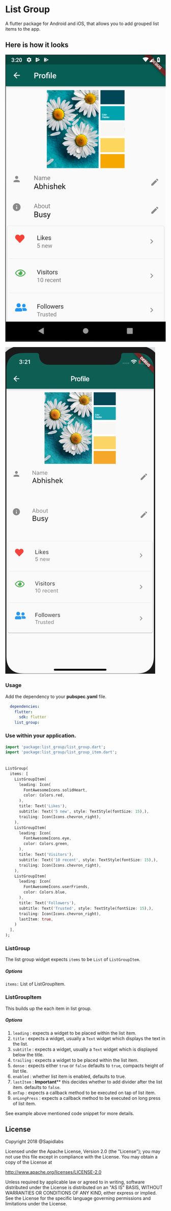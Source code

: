 # List Group

A flutter package for Android and iOS, that allows you to add grouped list items to the app.

## Here is how it looks

![Android List group Item](https://raw.githubusercontent.com/sapidlabs/list_group/master/screenshots/android_list_group.png "Android List Group Item")

![iOS List group Item](https://raw.githubusercontent.com/sapidlabs/list_group/master/screenshots/ios_list_group.png "iOS List Group Item")

### Usage

Add the dependency to your **pubspec.yaml** file.

```yaml
  dependencies:
    flutter:
      sdk: flutter
    list_group:
```

### Use within your application.

```dart
import 'package:list_group/list_group.dart';
import 'package:list_group/list_group_item.dart';


ListGroup(
  items: [
    ListGroupItem(
      leading: Icon(
        FontAwesomeIcons.solidHeart,
        color: Colors.red,
      ),
      title: Text('Likes'),
      subtitle: Text('5 new', style: TextStyle(fontSize: 15),),
      trailing: Icon(Icons.chevron_right),
    ),
    ListGroupItem(
      leading: Icon(
        FontAwesomeIcons.eye,
        color: Colors.green,
      ),
      title: Text('Visitors'),
      subtitle: Text('10 recent', style: TextStyle(fontSize: 15),),
      trailing: Icon(Icons.chevron_right),
    ),
    ListGroupItem(
      leading: Icon(
        FontAwesomeIcons.userFriends,
        color: Colors.blue,
      ),
      title: Text('Followers'),
      subtitle: Text('Trusted', style: TextStyle(fontSize: 15),),
      trailing: Icon(Icons.chevron_right),
      lastItem: true,
    )
  ],
);
```

### ListGroup
The list group widget expects `items` to be `List` of `ListGroupItem`.

##### Options
`items:` List of ListGroupItem.

### ListGroupItem

This builds up the each item in list group.

##### Options
1. `leading` : expects a widget to be placed within the list item.
2. `title` : expects a widget, usually a `Text` widget which displays the text in the list.
3. `subtitle` : expects a widget, usually a `Text` widget which is displayed below the title.
4. `trailing` : expects a widget to be placed within the list item.
5. `dense` : expects either `true` or `false` defaults to `true`, compacts height of list tile.
6. `enabled` : whether list item is enabled, defaults to true.
7. `lastItem` : **Important**** this decides whether to add divider after the list item. defaults to `false`.
8. `onTap` : expects a callback method to be executed on tap of list item.
9. `onLongPress` : expects a callback method to be executed on long press of list item. 

See example above mentioned code snippet for more details.


## License

Copyright 2018 @Sapidlabs

Licensed under the Apache License, Version 2.0 (the "License");
you may not use this file except in compliance with the License.
You may obtain a copy of the License at

   http://www.apache.org/licenses/LICENSE-2.0

Unless required by applicable law or agreed to in writing, software
distributed under the License is distributed on an "AS IS" BASIS,
WITHOUT WARRANTIES OR CONDITIONS OF ANY KIND, either express or implied.
See the License for the specific language governing permissions and
limitations under the License.
